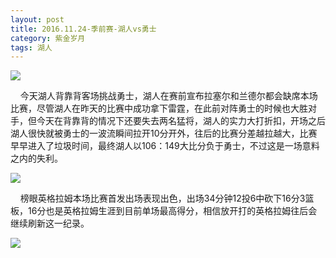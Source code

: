 ```yaml
---
layout: post
title: 2016.11.24-季前赛-湖人vs勇士
category: 紫金岁月
tags: 湖人
---
```




![](http://offfjcibp.bkt.clouddn.com/11241.jpg)

&nbsp;&nbsp;&nbsp;&nbsp;今天湖人背靠背客场挑战勇士，湖人在赛前宣布拉塞尔和兰德尔都会缺席本场比赛，尽管湖人在昨天的比赛中成功拿下雷霆，在此前对阵勇士的时候也大胜对手，但今天在背靠背的情况下还要失去两名猛将，湖人的实力大打折扣，开场之后湖人很快就被勇士的一波流瞬间拉开10分开外，往后的比赛分差越拉越大，比赛早早进入了垃圾时间，最终湖人以106：149大比分负于勇士，不过这是一场意料之内的失利。


![](http://offfjcibp.bkt.clouddn.com/11243.png)

&nbsp;&nbsp;&nbsp;&nbsp;榜眼英格拉姆本场比赛首发出场表现出色，出场34分钟12投6中砍下16分3篮板，16分也是英格拉姆生涯到目前单场最高得分，相信放开打的英格拉姆往后会继续刷新这一纪录。


![](http://offfjcibp.bkt.clouddn.com/11242.gif)